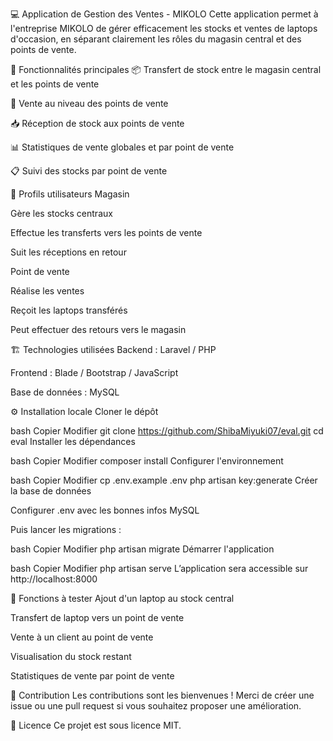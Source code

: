 💻 Application de Gestion des Ventes - MIKOLO
Cette application permet à l'entreprise MIKOLO de gérer efficacement les stocks et ventes de laptops d'occasion, en séparant clairement les rôles du magasin central et des points de vente.

🚀 Fonctionnalités principales
📦 Transfert de stock entre le magasin central et les points de vente

🛒 Vente au niveau des points de vente

📥 Réception de stock aux points de vente

📊 Statistiques de vente globales et par point de vente

📋 Suivi des stocks par point de vente

👤 Profils utilisateurs
Magasin

Gère les stocks centraux

Effectue les transferts vers les points de vente

Suit les réceptions en retour

Point de vente

Réalise les ventes

Reçoit les laptops transférés

Peut effectuer des retours vers le magasin

🏗️ Technologies utilisées
Backend : Laravel / PHP

Frontend : Blade / Bootstrap / JavaScript

Base de données : MySQL

⚙️ Installation locale
Cloner le dépôt

bash
Copier
Modifier
git clone https://github.com/ShibaMiyuki07/eval.git
cd eval
Installer les dépendances

bash
Copier
Modifier
composer install
Configurer l'environnement

bash
Copier
Modifier
cp .env.example .env
php artisan key:generate
Créer la base de données

Configurer .env avec les bonnes infos MySQL

Puis lancer les migrations :

bash
Copier
Modifier
php artisan migrate
Démarrer l'application

bash
Copier
Modifier
php artisan serve
L’application sera accessible sur http://localhost:8000

🧪 Fonctions à tester
Ajout d'un laptop au stock central

Transfert de laptop vers un point de vente

Vente à un client au point de vente

Visualisation du stock restant

Statistiques de vente par point de vente

🤝 Contribution
Les contributions sont les bienvenues ! Merci de créer une issue ou une pull request si vous souhaitez proposer une amélioration.

📄 Licence
Ce projet est sous licence MIT.
